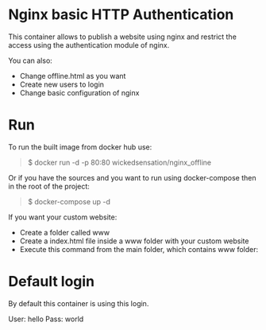# Nginx basic HTTP Authentication

This container allows to publish a website using nginx and restrict the access using the authentication module of nginx.

You can also:
  - Change offline.html as you want
  - Create new users to login
  - Change basic configuration of nginx

# Run

To run the built image from docker hub use:
> $ docker run -d -p 80:80 wickedsensation/nginx_offline

Or if you have the sources and you want to run using docker-compose then in the root of the project:
> $ docker-compose up -d

If you want your custom website:
* Create a folder called www
* Create a index.html file inside a www folder with your custom website
* Execute this command from the main folder, which contains www folder:

# Default login

By default this container is using this login.

User: hello
Pass: world


